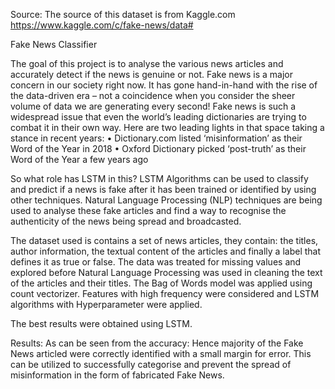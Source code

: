 
Source:
The source of this dataset is from Kaggle.com
https://www.kaggle.com/c/fake-news/data#

Fake News Classifier

The goal of this project is to analyse the various news articles and accurately detect if the news is genuine or not.
Fake news is a major concern in our society right now. It has gone hand-in-hand with the rise of the data-driven era – not a coincidence when you consider the sheer volume of data we are generating every second!
Fake news is such a widespread issue that even the world’s leading dictionaries are trying to combat it in their own way. Here are two leading lights in that space taking a stance in recent years:
•	Dictionary.com listed ‘misinformation’ as their Word of the Year in 2018
•	Oxford Dictionary picked ‘post-truth’ as their Word of the Year a few years ago
 
So what role has LSTM in this? LSTM Algorithms can be used to classify and predict if a news is fake after it has been trained or identified by using other techniques. Natural Language Processing (NLP) techniques are being used to analyse these fake articles and find a way to recognise the authenticity of the news being spread and broadcasted.

The dataset used is contains a set of news articles, they contain: the titles, author information, the textual content of the articles and finally a label that defines it as true or false.
The data was treated for missing values and explored before Natural Language Processing was used in cleaning the text of the articles and their titles. The Bag of Words model was applied using count vectorizer. Features with high frequency were considered and LSTM algorithms  with Hyperparameter were applied.

The best results were obtained using LSTM.
 
Results:
As can be seen from the accuracy:
Hence majority of the Fake News articled were correctly identified with a small margin for error. This can be utilized to successfully categorise and prevent the spread of misinformation in the form of fabricated Fake News.

